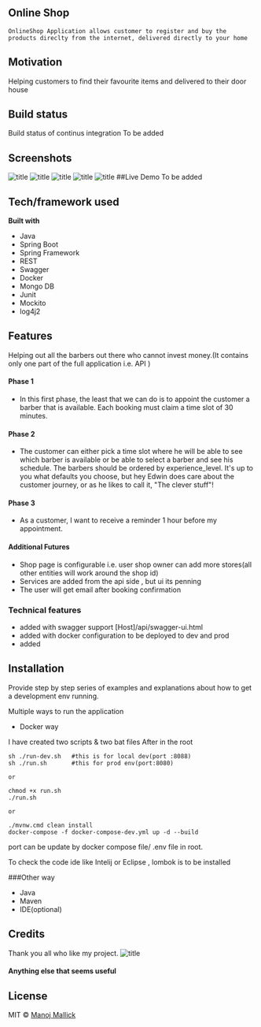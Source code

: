 ## Online Shop
```
OnlineShop Application allows customer to register and buy the products direclty from the internet, delivered directly to your home
```
## Motivation
Helping customers to find their favourite items and delivered to their door house
## Build status
Build status of continus integration
To be added
## Screenshots
![title](picture/1.png)
![title](picture/2.png)
![title](picture/3.png)
![title](picture/4.png)
![title](picture/5.png)
##Live Demo
To be added

## Tech/framework used
<b>Built with</b>
- Java
- Spring Boot
- Spring Framework
- REST
- Swagger
- Docker
- Mongo DB
- Junit
- Mockito
- log4j2

## Features
Helping out all the barbers out there who cannot invest money.(It contains only one part of the full application i.e. API )
#### Phase 1
- In this first phase, the least that we can do is to appoint the customer a barber that is available. Each booking must claim a time slot of 30 minutes.

#### Phase 2
- The customer can either pick a time slot where he will be able to see which barber is available or be able to select a barber and see his schedule. The barbers should be ordered by experience_level. It's up to you what defaults you choose, but hey Edwin does care about the customer journey, or as he likes to call it, "The clever stuff"!

#### Phase 3
- As a customer, I want to receive a reminder 1 hour before my appointment. 

#### Additional Futures
- Shop page is configurable i.e. user shop owner can add more stores(all other entities will work around the shop id)
- Services are added from the api side , but ui its penning
- The user will get email after booking confirmation

### Technical features
- added with swagger support [Host]/api/swagger-ui.html
- added with docker configuration to be deployed to dev and prod
- added 
## Installation
Provide step by step series of examples and explanations about how to get a development env running.

Multiple ways to run the application 
- Docker way

I have created two scripts & two bat files
After in the root 
```
sh ./run-dev.sh   #this is for local dev(port :8088)
sh ./run.sh       #this for prod env(port:8080)

or

chmod +x run.sh
./run.sh

or

./mvnw.cmd clean install
docker-compose -f docker-compose-dev.yml up -d --build

``` 

port can be update by  docker compose file/ .env file in root.

To check the code ide like Intelij or Eclipse , lombok is to be installed 

###Other way

- Java
- Maven
- IDE(optional)


## Credits
Thank you all who like my project. 
![title](picture/6.gif)
#### Anything else that seems useful

## License
MIT © [Manoj Mallick](https://github.com/manojmallick)